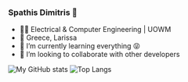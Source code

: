 ### Spathis Dimitris 👋

- 🧑‍🎓 Electrical & Computer Engineering | UOWM
- 📌 Greece, Larissa
- 🌱 I’m currently learning everything 😝
- 👯 I’m looking to collaborate with other developers 


![My GitHub stats](https://github-readme-stats.vercel.app/api?username=SpathisDim&count_private=true&show_icons=true&theme=tokyonight)
![Top Langs](https://github-readme-stats.vercel.app/api/top-langs/?username=SpathisDim&theme=tokyonight&layout=compact)

